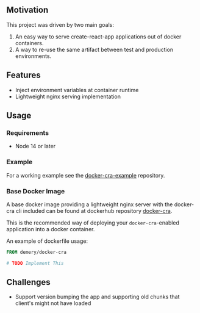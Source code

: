 ## Motivation

This project was driven by two main goals:

1. An easy way to serve create-react-app applications out of docker containers.
2. A way to re-use the same artifact between test and production environments.

## Features

- Inject environment variables at container runtime
- Lightweight nginx serving implementation

## Usage

### Requirements

- Node 14 or later

### Example

For a working example see the [docker-cra-example](https://github.com/danielemery/docker-cra-example) repository.

### Base Docker Image

A base docker image providing a lightweight nginx server with the docker-cra cli included can be found at dockerhub repository [docker-cra](https://hub.docker.com/r/demery/docker-cra).

This is the recommended way of deploying your `docker-cra`-enabled application into a docker container.

An example of dockerfile usage:
```Dockerfile
FROM demery/docker-cra

# TODO Implement This
```

## Challenges

- Support version bumping the app and supporting old chunks that client's might not have loaded
